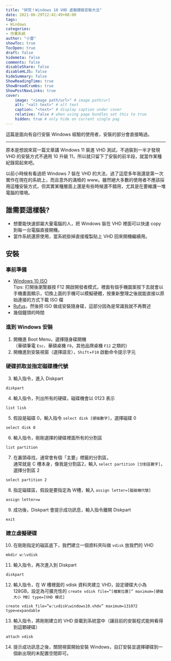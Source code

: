 ```yaml
---
title: "研究！Windows 10 VHD 虛擬硬碟安裝大法"
date: 2021-06-29T22:42:49+08:00
tags:
- Windows
categories:
- 作業系統
author: "小雷"
showToc: true
TocOpen: true
draft: false
hidemeta: false
comments: false
disableShare: false
disableHLJS: false
hideSummary: false
ShowReadingTime: true
ShowBreadCrumbs: true
ShowPostNavLinks: true
cover:
    image: "<image path/url>" # image path/url
    alt: "<alt text>" # alt text
    caption: "<text>" # display caption under cover
    relative: false # when using page bundles set this to true
    hidden: true # only hide on current single pag
---
```


這篇是面向有自行安裝 Windows 經驗的使用者，安裝的部分會直接略過。

---

原本是想說來寫一篇文章講 Windows 11 裝進 VHD 測試，不過裝到一半才發現 VHD 的安裝方式不適用 10 升級 11，所以就只留下了安裝的前半段，就當作某種紀錄寫起來吧。

以前小時候有看過把 Windows 7 裝在 VHD 的大法，過了這麼多年我還是第一次實作在現在的系統上，而且意外的滿檢的 www。雖然絕大多數的使用者不應該採用這種安裝方式，但其實某種層面上還是有些時候還不錯用，尤其是在要維護一堆電腦的環境。

## 誰需要這樣裝?

- 想要能快速部屬大量電腦的人，把 Windows 裝在 VHD 裡面可以快速 copy 到每一台電腦直接開機。
- 當作系統還原使用，當系統掛掉直接複製貼上 VHD 回來開機繼續用。

## 安裝

### 事前準備

- [Windows 10 ISO ](https://www.microsoft.com/zh-tw/software-download/windows10)  
Tips: 打開後瀏覽器按 F12 開啟開發者模式，裡面有個手機圖案按下去就會以手機畫面顯示，切換上面的手機可以模擬硬體，按重新整理之後就能直接以原始連接的方式下載 ISO 檔
- [Rufus](https://rufus.ie/zh_TW/)，然後把 ISO 做成安裝隨身碟，這部分因為是常識我就不再贅述
- 幾個鐘頭的時間

### 進到 Windows 安裝

1. 開機進 Boot Menu，選擇隨身碟開機  
    （華碩筆電 `Esc`、華碩桌機 `F8`，其他品牌桌機 `F12` 之類的）
2. 開機進到安裝視窗（選擇語言），`Shift`+`F10` 啟動命令提示字元

### 硬碟抓取並指定磁碟機代號

3. 輸入指令，進入 Diskpart
```
diskpart
```
4. 輸入指令，列出所有的硬碟，磁碟機會以 0123 表示
```
list lisk
```
5. 假設是磁碟 0，輸入指令 `select disk [硬碟數字]`，選擇磁碟 0
```
select disk 0
```

6. 輸入指令，剛剛選擇的硬碟裡面所有的分割區
```
list partition
```
7. 在裏頭尋找，通常會有個「主要」標籤的分割區，  
    通常就是 C 槽本身，像我是分割區2，輸入 `select partition [分割區數字]`，選擇分割區 2
```
select partition 2
```
8. 指定磁碟區，假設是要指定為 W槽，輸入 `assign letter=[磁碟機代號]`
```
assign letter=w
```
9. 成功後，Diskpart 會提示成功訊息，輸入指令離開 Diskpart
```
exit
```

### 建立虛擬硬碟

10. 在剛剛指定的磁區底下，我們建立一個資料夾叫做 `vdisk` 放我們的 VHD
```
mkdir w:\vdisk
```
11. 輸入指令，再次進入到 Diskpart
```
diskpart
```
12. 輸入指令，在 W 槽裡面的 vdisk 資料夾建立 VHD，設定硬碟大小為 128GB，設定為可擴充性的 
`create vdisk file=”[檔案位置]” maximum=[硬碟大小 MB] type=[VHD 模式]`
```
create vdisk file=”w:\vdisk\windows10.vhdx” maximum=131072 type=expandable
```
13. 輸入指令，將剛剛建立的 VHD 掛載到系統當中（讓目前的安裝程式能夠看得到這顆硬碟）
```
attach vdisk
```
14. 提示成功訊息之後，關閉視窗開始安裝 Windows，自訂安裝並選擇硬碟到一個新出現的未配置空間即可。
